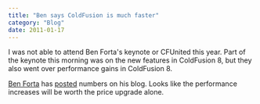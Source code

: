 ```yaml
---
title: "Ben says ColdFusion is much faster"
category: "Blog"
date: 2011-01-17
---
```



I was not able to attend Ben Forta's keynote or CFUnited this year. Part of the keynote this morning was on the new features in ColdFusion 8, but they also went over performance gains in ColdFusion 8.

[Ben Forta](http://www.forta.com) has [posted](http://www.forta.com/blog/index.cfm/2007/6/27/ColdFusion-8-Performance-Numbers) numbers on his blog. Looks like the performance increases will be worth the price upgrade alone.